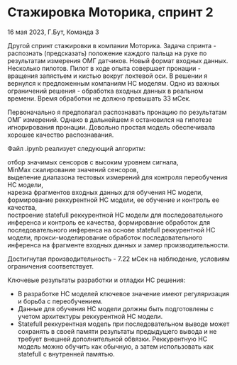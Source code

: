 # Стажировка Моторика, спринт 2

16 мая 2023, Г.Бут, Команда 3

Другой спринт стажировки в компании Моторика. Задача спринта - распознать (предсказать) положение каждого пальца на руке по результатам измерения ОМГ датчиков. Новый формат входных данных. Несколько пилотов. Пилот в ходе опыта совершает пронации - вращения запястьем и кистью вокруг локтевой оси. В решении я вернулся к предложенным компаниям НС моделям. Одно из важных ограничений решения - обработка входных данных в реальном времени. Время обработки не должно превышать 33 мСек.

Первоначально я предполагал распознавать пронацию по результатам ОМГ измерений. Однако в дальнейшем я остановился на гипотезе игнорирования пронации. Довольно простая модель обеспечивала хорошее качество распознавания. 

Файл .ipynb реализует следующий алгоритм:

отбор значимых сенсоров с высоким уровнем сигнала,    
MinMax скалирование значений сенсоров,     
выделение диапазона тестовых измерений для контроля переобучения НС модели,     
нарезка фрагментов входных данных для обучения НС модели,      
формирование реккурентной НС модели, ее обучение и контроль ее качества,   
построение statefull реккурентной НС модели для последовательного инференса и контроль ее качества, 
формирование обработок для последовательного инференса на основе statefull реккурентной НС модели, 
прокси-моделирование обработок последовательного инференса на фрагменте входных данных и замер производительности. 

Достигнутая производительность - 7.22 мСек на наблюдение, условиям ограничения соответствует. 

Ключевые результаты разработки и отладки НС решения:
- В разработке НС моделей ключевое значение имеют регуляризация и борьба с переобучением.
- Данные для обучения НС модели должны быть подготовлены с учетом архитектуры реккурентной НС модели.
- Statefull реккурентная модель при последовательном выводе может сохранять в своей памяти результаты предыдущего вывода и не требует внешней дополнительной обвязки. Реккурентную НС модель можно обучить как обычную, а затем использовать как statefull с внутренней памятью. 
